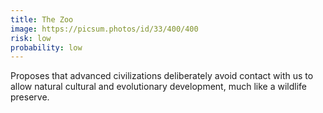 ```yaml
---
title: The Zoo
image: https://picsum.photos/id/33/400/400
risk: low
probability: low
---
```


Proposes that advanced civilizations deliberately avoid contact with us to allow natural cultural and evolutionary development, much like a wildlife preserve.
